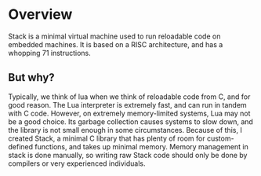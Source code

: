 # Overview

Stack is a minimal virtual machine used to run reloadable code on embedded machines. It is based on a RISC architecture, and has a whopping 71 instructions.

## But why?

Typically, we think of lua when we think of reloadable code from C, and for good reason. The Lua interpreter is extremely fast, and can run in tandem with C code. However, on extremely memory-limited systems, Lua may not be a good choice. Its garbage collection causes systems to slow down, and the library is not small enough in some circumstances. Because of this, I created Stack, a minimal C library that has plenty of room for custom-defined functions, and takes up minimal memory. Memory management in stack is done manually, so writing raw Stack code should only be done by compilers or very experienced individuals. 
